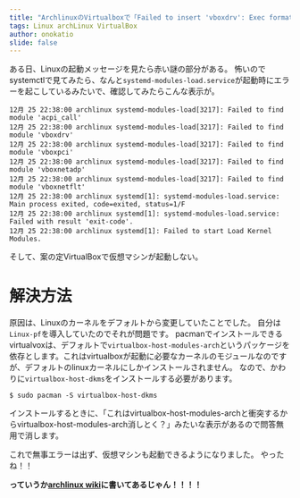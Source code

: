 ```yaml
---
title: "ArchlinuxのVirtualboxで「Failed to insert 'vboxdrv': Exec format error」となるとき"
tags: Linux archLinux VirtualBox
author: onokatio
slide: false
---
```

ある日、Linuxの起動メッセージを見たら赤い謎の部分がある。
怖いのでsystemctlで見てみたら、なんと`systemd-modules-load.service`が起動時にエラーを起こしているみたいで、確認してみたらこんな表示が。

```
12月 25 22:38:00 archlinux systemd-modules-load[3217]: Failed to find module 'acpi_call'
12月 25 22:38:00 archlinux systemd-modules-load[3217]: Failed to find module 'vboxdrv'
12月 25 22:38:00 archlinux systemd-modules-load[3217]: Failed to find module 'vboxpci'
12月 25 22:38:00 archlinux systemd-modules-load[3217]: Failed to find module 'vboxnetadp'
12月 25 22:38:00 archlinux systemd-modules-load[3217]: Failed to find module 'vboxnetflt'
12月 25 22:38:00 archlinux systemd[1]: systemd-modules-load.service: Main process exited, code=exited, status=1/F
12月 25 22:38:00 archlinux systemd[1]: systemd-modules-load.service: Failed with result 'exit-code'.
12月 25 22:38:00 archlinux systemd[1]: Failed to start Load Kernel Modules.
```

そして、案の定VirtualBoxで仮想マシンが起動しない。

# 解決方法

原因は、Linuxのカーネルをデフォルトから変更していたことでした。
自分は`Linux-pf`を導入していたのでそれが問題です。
pacmanでインストールできるvirtualvoxは、デフォルトで`virtualbox-host-modules-arch`というパッケージを依存とします。これはvirtualboxが起動に必要なカーネルのモジュールなのですが、デフォルトのlinuxカーネルにしかインストールされません。
なので、かわりに`virtualbox-host-dkms`をインストールする必要があります。

```
$ sudo pacman -S virtualbox-host-dkms
```

インストールするときに、「これはvirtualbox-host-modules-archと衝突するからvirtualbox-host-modules-arch消しとく？」みたいな表示があるので問答無用で消します。

これで無事エラーは出ず、仮想マシンも起動できるようになりました。
やったね！！





**っていうか[archlinux wiki](https://wiki.archlinux.jp/index.php/VirtualBox)に書いてあるじゃん！！！！**

